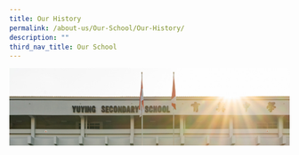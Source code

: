 ```yaml
---
title: Our History
permalink: /about-us/Our-School/Our-History/
description: ""
third_nav_title: Our School
---
```

![](/images/AboutUs.jpg)